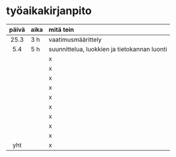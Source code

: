# työaikakirjanpito

| päivä | aika | mitä tein  |
| :----:|:-----| :-----|
| 25.3  | 3 h  | vaatimusmäärittely |
| 5.4   | 5 h  | suunnittelua, luokkien ja tietokannan luonti |
|       |      | x |
|       |      | x |
|       |      | x |
|       |      | x |
|       |      | x |
|       |      | x |
|       |      | x |
|       |      | x |
|       |      | x |
| yht   |      | x | 
